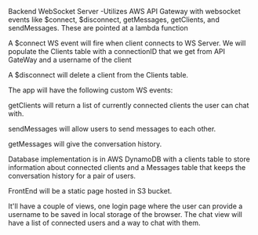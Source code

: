 Backend WebSocket Server
-Utilizes AWS API Gateway with websocket events like $connect, $disconnect, getMessages, getClients, and sendMessages. These are pointed at a lambda function

A $connect WS event will fire when client connects to WS Server. We will populate the Clients table with a connectionID that we get from API GateWay and a username of the client

A $disconnect will delete a client from the Clients table.

The app will have the following custom WS events:

getClients will return a list of currently connected clients the user can chat with.

sendMessages will allow users to send messages to each other.

getMessages will give the conversation history.

Database implementation is in AWS DynamoDB with a clients table to store information about connected clients and a Messages table that keeps the conversation history for a pair of users. 

FrontEnd will be a static page hosted in S3 bucket.

It'll have a couple of views, one login page where the user can provide a username to be saved in local storage of the browser. The chat view will have a list of connected users and a way to chat with them. 